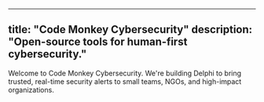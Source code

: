 <!-- content/_index.html -->

---
title: "Code Monkey Cybersecurity"
description: "Open-source tools for human-first cybersecurity."
---

Welcome to Code Monkey Cybersecurity. We're building Delphi to bring trusted, real-time security alerts to small teams, NGOs, and high-impact organizations.